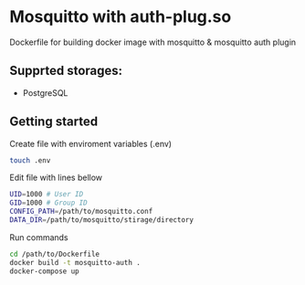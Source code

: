 # Mosquitto with auth-plug.so

Dockerfile for building docker image with mosquitto & mosquitto auth plugin

## Supprted storages:

* PostgreSQL

## Getting started

Create file with enviroment variables (.env)

```bash
touch .env
```

Edit file with lines bellow

```bash
UID=1000 # User ID
GID=1000 # Group ID
CONFIG_PATH=/path/to/mosquitto.conf
DATA_DIR=/path/to/mosquitto/stirage/directory
```

Run commands

```bash
cd /path/to/Dockerfile
docker build -t mosquitto-auth .
docker-compose up
```
